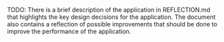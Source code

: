 TODO: There is a brief description of the application in REFLECTION.md that highlights the key design decisions for the application. The document also contains a reflection of possible improvements that should be done to improve the performance of the application.